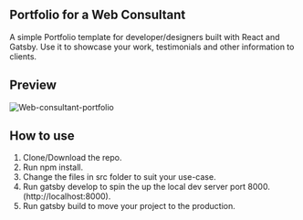 ## Portfolio for a Web Consultant
A simple Portfolio template for developer/designers built with React and Gatsby. Use it to showcase your work, testimonials and other information to clients.

## Preview
<img src="https://i.ibb.co/hx0jPBH/Web-consultant-portfolio.png" alt="Web-consultant-portfolio" border="0">

## How to use
1. Clone/Download the repo.
2. Run npm install.
3. Change the files in src folder to suit your use-case.
4. Run gatsby develop to spin the up the local dev server port 8000.(http://localhost:8000).
5. Run gatsby build to move your project to the production.
